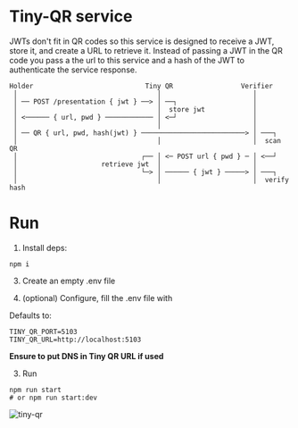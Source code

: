 # Tiny-QR service

JWTs don't fit in QR codes so this service is designed to receive a JWT, store it, and create a URL to retrieve it. Instead of passing a JWT in the QR code you pass a the url to this service and a hash of the JWT to authenticate the service response.

```
Holder                            Tiny QR                 Verifier
 │                                   │                       │
 │ ── POST /presentation { jwt } ──> │ ──┐                   │
 │                                   │  store jwt            │
 │ <────── { url, pwd } ──────────── │ <─┘                   │
 │                                   │                       │
 │ ── QR { url, pwd, hash(jwt) } ──────────────────────────> │ ───┐
 │                                   │                       │  scan QR
 │                               ┌── │ <─ POST url { pwd } ─ │ <──┘
 │                     retrieve jwt  │                       │
 │                               └─> │ ────── { jwt } ─────> │ ───┐
 │                                   │                       │  verify hash
```

# Run

1. Install deps:

  ```
  npm i
  ```

3. Create an empty .env file


2. (optional) Configure, fill the .env file with

  Defaults to:

  ```
  TINY_QR_PORT=5103
  TINY_QR_URL=http://localhost:5103
  ```

  **Ensure to put DNS in Tiny QR URL if used**

3. Run

  ```
  npm run start
  # or npm run start:dev
  ```

![tiny-qr](./img/tiny-qr.png)
